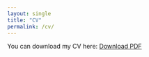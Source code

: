 ```yaml
---
layout: single
title: "CV"
permalink: /cv/
---
```

You can download my CV here: [Download PDF](/assets/docs/Fernando_Casado_CV.pdf)
